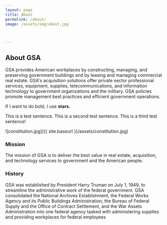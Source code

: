 ```yaml
---
layout: page
title: About
permalink: /about/
image: /assets/img/about.jpg



---
```

## About GSA

GSA provides American workplaces by constructing, managing, and preserving government buildings and by leasing and managing commercial real estate. GSA's acquisition solutions offer private sector professional services, equipment, supplies, telecommunications, and information technology to government organizations and the military. GSA policies promote management best practices and efficient government operations.

If I want to do bold, I use **stars.**

This is a test sentence. This is a second test sentence. This is a third test sentence!

![constitution.jpg]({{ site.baseurl }}/assets/constitution.jpg)

### Mission

The mission of GSA is to deliver the best value in real estate, acquisition, and technology services to government and the American people.

### History

GSA was established by President Harry Truman on July 1, 1949, to streamline the administrative work of the federal government.  GSA consolidated the National Archives Establishment, the Federal Works Agency and its Public Buildings Administration, the Bureau of Federal Supply and the Office of Contract Settlement, and the War Assets Administration into one federal agency tasked with administering supplies and providing workplaces for federal employees
